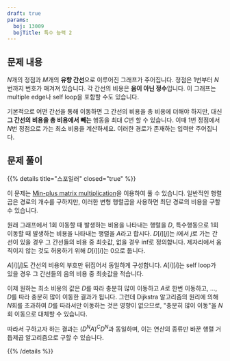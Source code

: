 ```yaml
---
draft: true
params:
  boj: 13009
  bojTitle: 특수 능력 2
---
```


## 문제 내용

$N$개의 정점과 $M$개의 **유향 간선**으로 이루어진 그래프가 주어집니다. 정점은 1번부터 $N$번까지 번호가 매겨져 있습니다. 각 간선의 비용은 **음이 아닌 정수**입니다. 이 그래프는 multiple edge나 self loop을 포함할 수도 있습니다.

기본적으로 어떤 간선을 통해 이동하면 그 간선의 비용을 총 비용에 더해야 하지만, 대신 **그 간선의 비용을 총 비용에서 빼는** 행동을 최대 $C$번 할 수 있습니다. 이때 1번 정점에서 $N$번 정점으로 가는 최소 비용을 계산하세요. 이러한 경로가 존재하는 입력만 주어집니다.

## 문제 풀이

{{% details title="스포일러" closed="true" %}}

이 문제는 [Min-plus matrix multiplication](https://en.wikipedia.org/wiki/Min-plus_matrix_multiplication)을 이용하여 풀 수 있습니다. 일반적인 행렬곱은 경로의 개수를 구하지만, 이러한 변형 행렬곱을 사용하면 최단 경로의 비용을 구할 수 있습니다.

원래 그래프에서 1회 이동할 때 발생하는 비용을 나타내는 행렬을 $D$, 특수행동으로 1회 이동할 때 발생하는 비용을 나타내는 행렬을 $A$라고 합시다. $D[i][j]$는 $i$에서 $j$로 가는 간선이 있을 경우 그 간선들의 비용 중 최솟값, 없을 경우 inf로 정의합니다. 제자리에서 움직이지 않는 것도 허용하기 위해 $D[i][i]$는 0으로 둡니다.

$A[i][j]$도 간선의 비용의 부호만 뒤집어서 동일하게 구성합니다. $A[i][i]$는 self loop가 있을 경우 그 간선들의 음의 비용 중 최솟값을 적습니다.

이제 원하는 최소 비용의 값은 $D$를 따라 충분히 많이 이동하고 $A$로 한번 이동하고, ..., $D$를 따라 충분히 많이 이동한 결과가 됩니다. 그런데 Dijkstra 알고리즘의 원리에 의해 $N$회를 초과하여 $D$를 따라서만 이동하는 것은 영향이 없으므로, "충분히 많이 이동"을 $N$회 이동으로 대체할 수 있습니다.

따라서 구하고자 하는 결과는 $(D^N A)^C D^N$과 동일하며, 이는 연산의 종류만 바꾼 행렬 거듭제곱 알고리즘으로 구할 수 있습니다.

{{% /details %}}
